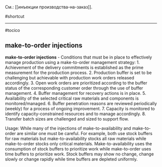 См.: [[инъекции производства-на-заказ]].

#shortcut




<hr/>

#tocico

## make-to-order injections

<b>make-to-order injections</b> - Conditions that must be in place to effectively manage production using a make-to-order management strategy: 1. Achievement of the delivery commitments is established as the prime measurement for the production 
process. 
2. Production buffer is set to be challenging but achievable with production work orders released 
accordingly. 
3. Open work orders are prioritized according to the buffer status of the corresponding customer order 
through the use of buffer management. 
4. Buffer management for recovery actions is in place.
5. Availability of the selected critical raw materials and components is monitored/managed. 6. Buffer penetration reasons are reviewed periodically (weekly) for a process of ongoing improvement.  7. Capacity is monitored to identify capacity-constrained resources and to manage accordingly.
8. Transfer batch sizes are challenged and sized to support flow. 


Usage:  While many of the injections of make-to-availability and make-to-order are similar one must be careful.  For example, both use stock buffers for raw materials but make-to-availability stocks all raw materials while make-to-order stocks only critical materials. Make-to-availability uses the consumption of stock buffers to prioritize work while make-to-order uses time buffers to prioritize work.  Stock buffers may show no change, change slowly or change rapidly while time buffers are depleted uniformly.
 



